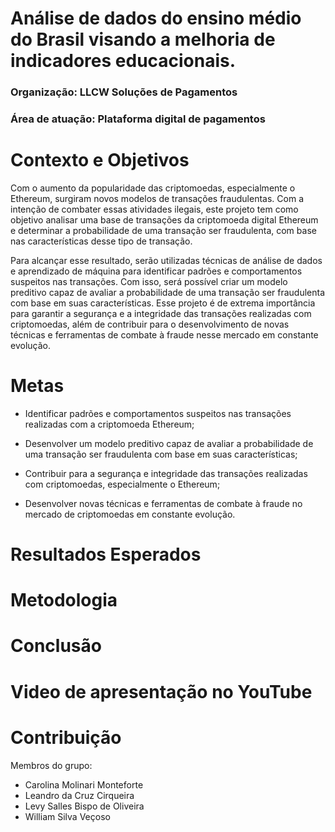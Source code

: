 # Análise de dados do ensino médio do Brasil visando a melhoria de indicadores educacionais.



### Organização: LLCW Soluções de Pagamentos
### Área de atuação: Plataforma digital de pagamentos 




# Contexto e Objetivos
Com o aumento da popularidade das criptomoedas, especialmente o Ethereum, surgiram novos modelos de transações fraudulentas. Com a intenção de combater essas atividades ilegais, este projeto tem como objetivo analisar uma base de transações da criptomoeda digital Ethereum e determinar a probabilidade de uma transação ser fraudulenta, com base nas características desse tipo de transação.

Para alcançar esse resultado, serão utilizadas técnicas de análise de dados e aprendizado de máquina para identificar padrões e comportamentos suspeitos nas transações. Com isso, será possível criar um modelo preditivo capaz de avaliar a probabilidade de uma transação ser fraudulenta com base em suas características.
Esse projeto é de extrema importância para garantir a segurança e a integridade das transações realizadas com criptomoedas, além de contribuir para o desenvolvimento de novas técnicas e ferramentas de combate à fraude nesse mercado em constante evolução.



# Metas
- Identificar padrões e comportamentos suspeitos nas transações realizadas com a criptomoeda Ethereum;

- Desenvolver um modelo preditivo capaz de avaliar a probabilidade de uma transação ser fraudulenta com base em suas características;

- Contribuir para a segurança e integridade das transações realizadas com criptomoedas, especialmente o Ethereum;

- Desenvolver novas técnicas e ferramentas de combate à fraude no mercado de criptomoedas em constante evolução.



# Resultados Esperados


# Metodologia


# Conclusão


# Video de apresentação no YouTube


# Contribuição
Membros do grupo:
- Carolina Molinari Monteforte
- Leandro da Cruz Cirqueira
- Levy Salles Bispo de Oliveira
- William Silva Veçoso
